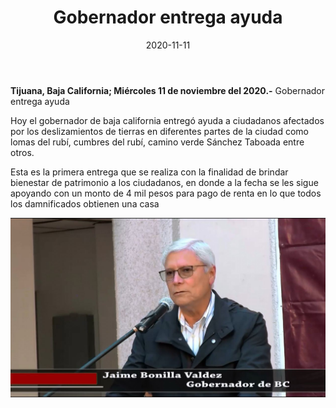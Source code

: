 ﻿---
layout: blog
title:  "Gobernador entrega ayuda"
date:   2020-11-11  
categories: tijuana
permalink: /:categories/:title:output_ext
image: /img/cnr/gobernador.jpg
autor: 
---


**Tijuana, Baja California;  Miércoles 11 de noviembre del 2020.-** Gobernador entrega ayuda


Hoy el gobernador de baja california entregó ayuda a ciudadanos afectados por los deslizamientos de tierras en diferentes partes de la ciudad como lomas del rubí, cumbres del rubí, camino verde Sánchez Taboada entre otros. 


Esta es la primera entrega que se realiza con la finalidad de brindar bienestar de patrimonio a los ciudadanos, en donde a la fecha se les sigue apoyando con un monto de 4 mil pesos para pago de renta en lo que todos los damnificados obtienen una casa

<div id="carouselExampleSlidesOnly" class="carousel slide" data-ride="carousel">
  <div class="carousel-inner">
    <div class="carousel-item active">
       <img class="d-block w-100" src="/img/cnr/gobernador.jpg" loading="lazy"  alt="Gobernador de Baja California">
    </div>
  </div>
</div>